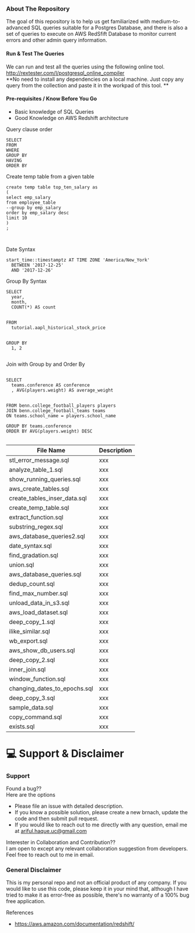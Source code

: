 ### About The Repository
The goal of this repository is to help us get familiarized with medium-to-advanced SQL queries suitable for a Postgres Database, and there is also a set of queries to execute on AWS RedSfift Database to monitor current errors and other admin query information. 


#### Run & Test The Queries
We can run and test all the queries using the following online tool. 
<br />http://rextester.com/l/postgresql_online_compiler
<br />**No need to install any dependencies on a local machine. Just copy any query from the collection and paste it in the workpad of this tool. **


#### Pre-requisites / Know Before You Go
  - Basic knowledge of SQL Queries
  - Good Knowledge on AWS Redshift architecture


Query clause order

```
SELECT
FROM
WHERE
GROUP BY
HAVING
ORDER BY

```


Create temp table from a given table
```
create temp table top_ten_salary as
(
select emp_salary
from employee_table 
--group by emp_salary
order by emp_salary desc
limit 10
)
;



```

Date Syntax
```
start_time::timestamptz AT TIME ZONE 'America/New_York' 
  BETWEEN '2017-12-25' 
  AND '2017-12-26'

```



Group By Syntax
```
SELECT 
  year,
  month,
  COUNT(*) AS count


FROM 
  tutorial.aapl_historical_stock_price


GROUP BY 
  1, 2
 
``` 
 
Join with Group by and Order By
```

SELECT 
  teams.conference AS conference
  , AVG(players.weight) AS average_weight


FROM benn.college_football_players players
JOIN benn.college_football_teams teams
ON teams.school_name = players.school_name

GROUP BY teams.conference
ORDER BY AVG(players.weight) DESC


```



File Name | Description
--- | ---
stl_error_message.sql | xxx
analyze_table_1.sql | xxx
show_running_queries.sql | xxx
aws_create_tables.sql | xxx
create_tables_inser_data.sql  | xxx
create_temp_table.sql | xxx
extract_function.sql | xxx
substring_regex.sql | xxx
aws_database_queries2.sql | xxx
date_syntax.sql | xxx
find_gradation.sql | xxx
union.sql | xxx
aws_database_queries.sql | xxx
dedup_count.sql | xxx               
find_max_number.sql | xxx       
unload_data_in_s3.sql | xxx
aws_load_dataset.sql | xxx          
deep_copy_1.sql | xxx               
ilike_similar.sql | xxx         
wb_export.sql | xxx
aws_show_db_users.sql | xxx
deep_copy_2.sql | xxx               
inner_join.sql | xxx           
window_function.sql | xxx
changing_dates_to_epochs.sql  | xxx
deep_copy_3.sql | xxx              
sample_data.sql | xxx
copy_command.sql | xxx              
exists.sql | xxx                   


:computer: Support & Disclaimer
===
### Support
Found a bug??
<br />Here are the options
  - Please file an issue with detailed description.
  - If you know a possible solution, please create a new brnach, update the code and then submit pull request.
  - If you would  like to reach out to me directly with any question, email me at ariful.haque.uc@gmail.com

Interester in Collaboration and Contribution??
<br /> I am open to except any relevant collaboration suggestion from developers. Feel free to reach out to me in email.

### General Disclaimer
This is my personal repo and not an official product of any company. If you would like to use this code, please keep it in your mind that, although I have tried to make it as error-free as possible, there's no warranty of a 100% bug free application. 



References
  - https://aws.amazon.com/documentation/redshift/


